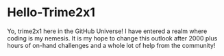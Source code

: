 # Hello-Trime2x1
Yo, trime2x1 here in the GitHub Universe! I have entered a realm where coding is my nemesis. It is my hope to change this outlook after 2000 plus hours of on-hand challenges and a whole lot of help from the community!
